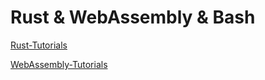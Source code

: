 # Rust & WebAssembly & Bash

[Rust-Tutorials](./Rust-Tutorials/readme.md)

[WebAssembly-Tutorials](./WebAssembly-Tutorials/readme.md)

